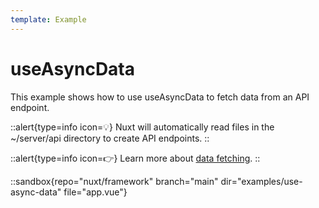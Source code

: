 ```yaml
---
template: Example
---
```


# useAsyncData

This example shows how to use useAsyncData to fetch data from an API endpoint.

::alert{type=info icon=💡}
Nuxt will automatically read files in the ~/server/api directory to create API endpoints.
::

::alert{type=info icon=👉}
Learn more about [data fetching](/docs/usage/data-fetching).
::

::sandbox{repo="nuxt/framework" branch="main" dir="examples/use-async-data" file="app.vue"}
